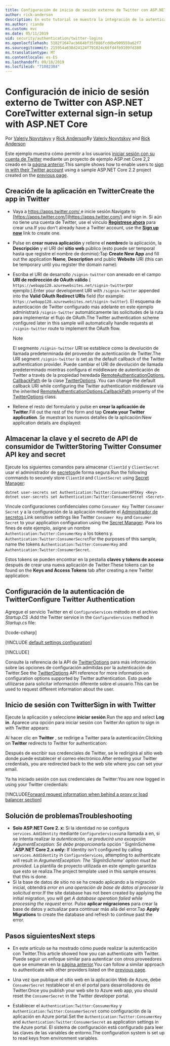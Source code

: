 ```yaml
---
title: Configuración de inicio de sesión externo de Twitter con ASP.NET Core
author: rick-anderson
description: En este tutorial se muestra la integración de la autenticación de usuarios de cuentas de Twitter en una aplicación ASP.NET Core existente.
ms.author: riande
ms.custom: mvc
ms.date: 05/11/2019
uid: security/authentication/twitter-logins
ms.openlocfilehash: 5182f1647acb664bf35f086fcddbe909559a62f7
ms.sourcegitcommit: 215954a638d24124f791024c66fd4fb9109fd380
ms.translationtype: MT
ms.contentlocale: es-ES
ms.lasthandoff: 09/18/2019
ms.locfileid: "71082304"
---
```

# <a name="twitter-external-sign-in-setup-with-aspnet-core"></a><span data-ttu-id="2b5d4-103">Configuración de inicio de sesión externo de Twitter con ASP.NET Core</span><span class="sxs-lookup"><span data-stu-id="2b5d4-103">Twitter external sign-in setup with ASP.NET Core</span></span>

<span data-ttu-id="2b5d4-104">Por [Valeriy Novytskyy](https://github.com/01binary) y [Rick Anderson](https://twitter.com/RickAndMSFT)</span><span class="sxs-lookup"><span data-stu-id="2b5d4-104">By [Valeriy Novytskyy](https://github.com/01binary) and [Rick Anderson](https://twitter.com/RickAndMSFT)</span></span>

<span data-ttu-id="2b5d4-105">Este ejemplo muestra cómo permitir a los usuarios [iniciar sesión con su cuenta de Twitter](https://dev.twitter.com/web/sign-in/desktop-browser) mediante un proyecto de ejemplo ASP.net Core 2,2 creado en la [página anterior](xref:security/authentication/social/index).</span><span class="sxs-lookup"><span data-stu-id="2b5d4-105">This sample shows how to enable users to [sign in with their Twitter account](https://dev.twitter.com/web/sign-in/desktop-browser) using a sample ASP.NET Core 2.2 project created on the [previous page](xref:security/authentication/social/index).</span></span>

## <a name="create-the-app-in-twitter"></a><span data-ttu-id="2b5d4-106">Creación de la aplicación en Twitter</span><span class="sxs-lookup"><span data-stu-id="2b5d4-106">Create the app in Twitter</span></span>

* <span data-ttu-id="2b5d4-107">Vaya a [ https://apps.twitter.com/ ](https://apps.twitter.com/) e inicie sesión.</span><span class="sxs-lookup"><span data-stu-id="2b5d4-107">Navigate to [https://apps.twitter.com/](https://apps.twitter.com/) and sign in.</span></span> <span data-ttu-id="2b5d4-108">Si aún no tiene una cuenta de Twitter, use el vínculo **[Regístrese ahora](https://twitter.com/signup)** para crear una.</span><span class="sxs-lookup"><span data-stu-id="2b5d4-108">If you don't already have a Twitter account, use the **[Sign up now](https://twitter.com/signup)** link to create one.</span></span>

* <span data-ttu-id="2b5d4-109">Pulse en **crear nueva aplicación** y rellene el **nombre**de la aplicación, la **Descripción** y el URI del **sitio web** público (esto puede ser temporal hasta que registre el nombre de dominio):</span><span class="sxs-lookup"><span data-stu-id="2b5d4-109">Tap **Create New App** and fill out the application **Name**, **Description** and public **Website** URI (this can be temporary until you register the domain name):</span></span>

* <span data-ttu-id="2b5d4-110">Escriba el URI de desarrollo `/signin-twitter` con anexado en el campo **URI de redirección de OAuth válido** ( `https://webapp128.azurewebsites.net/signin-twitter`por ejemplo:).</span><span class="sxs-lookup"><span data-stu-id="2b5d4-110">Enter your development URI with `/signin-twitter` appended into the **Valid OAuth Redirect URIs** field (for example: `https://webapp128.azurewebsites.net/signin-twitter`).</span></span> <span data-ttu-id="2b5d4-111">El esquema de autenticación de Twitter configurado más adelante en este ejemplo administrará `/signin-twitter` automáticamente las solicitudes de la ruta para implementar el flujo de OAuth.</span><span class="sxs-lookup"><span data-stu-id="2b5d4-111">The Twitter authentication scheme configured later in this sample will automatically handle requests at `/signin-twitter` route to implement the OAuth flow.</span></span>

  > [!NOTE]
  > <span data-ttu-id="2b5d4-112">El segmento `/signin-twitter` URI se establece como la devolución de llamada predeterminada del proveedor de autenticación de Twitter.</span><span class="sxs-lookup"><span data-stu-id="2b5d4-112">The URI segment `/signin-twitter` is set as the default callback of the Twitter authentication provider.</span></span> <span data-ttu-id="2b5d4-113">Puede cambiar el URI de devolución de llamada predeterminado mientras configura el middleware de autenticación de Twitter a través de la propiedad heredada [RemoteAuthenticationOptions. CallbackPath](/dotnet/api/microsoft.aspnetcore.authentication.remoteauthenticationoptions.callbackpath) de la clase [TwitterOptions](/dotnet/api/microsoft.aspnetcore.authentication.twitter.twitteroptions) .</span><span class="sxs-lookup"><span data-stu-id="2b5d4-113">You can change the default callback URI while configuring the Twitter authentication middleware via the inherited [RemoteAuthenticationOptions.CallbackPath](/dotnet/api/microsoft.aspnetcore.authentication.remoteauthenticationoptions.callbackpath) property of the [TwitterOptions](/dotnet/api/microsoft.aspnetcore.authentication.twitter.twitteroptions) class.</span></span>

* <span data-ttu-id="2b5d4-114">Rellene el resto del formulario y pulse en **crear la aplicación de Twitter**.</span><span class="sxs-lookup"><span data-stu-id="2b5d4-114">Fill out the rest of the form and tap **Create your Twitter application**.</span></span> <span data-ttu-id="2b5d4-115">Se muestran los nuevos detalles de la aplicación:</span><span class="sxs-lookup"><span data-stu-id="2b5d4-115">New application details are displayed:</span></span>

## <a name="storing-twitter-consumer-api-key-and-secret"></a><span data-ttu-id="2b5d4-116">Almacenar la clave y el secreto de API de consumidor de Twitter</span><span class="sxs-lookup"><span data-stu-id="2b5d4-116">Storing Twitter Consumer API key and secret</span></span>

<span data-ttu-id="2b5d4-117">Ejecute los siguientes comandos para almacenar `ClientId` y `ClientSecret` usar el administrador de [secretos](xref:security/app-secrets)de forma segura:</span><span class="sxs-lookup"><span data-stu-id="2b5d4-117">Run the following commands to securely store `ClientId` and `ClientSecret` using [Secret Manager](xref:security/app-secrets):</span></span>

```dotnetcli
dotnet user-secrets set Authentication:Twitter:ConsumerAPIKey <Key>
dotnet user-secrets set Authentication:Twitter:ConsumerSecret <Secret>
```

<span data-ttu-id="2b5d4-118">Vincule configuraciones confidenciales como `Consumer Key` Twitter `Consumer Secret` y a la configuración de la aplicación mediante el [Administrador de secretos](xref:security/app-secrets).</span><span class="sxs-lookup"><span data-stu-id="2b5d4-118">Link sensitive settings like Twitter `Consumer Key` and `Consumer Secret` to your application configuration using the [Secret Manager](xref:security/app-secrets).</span></span> <span data-ttu-id="2b5d4-119">Para los fines de este ejemplo, asigne un nombre `Authentication:Twitter:ConsumerKey` a los tokens y. `Authentication:Twitter:ConsumerSecret`</span><span class="sxs-lookup"><span data-stu-id="2b5d4-119">For the purposes of this sample, name the tokens `Authentication:Twitter:ConsumerKey` and `Authentication:Twitter:ConsumerSecret`.</span></span>

<span data-ttu-id="2b5d4-120">Estos tokens se pueden encontrar en la pestaña **claves y tokens de acceso** después de crear una nueva aplicación de Twitter:</span><span class="sxs-lookup"><span data-stu-id="2b5d4-120">These tokens can be found on the **Keys and Access Tokens** tab after creating a new Twitter application:</span></span>

## <a name="configure-twitter-authentication"></a><span data-ttu-id="2b5d4-121">Configuración de la autenticación de Twitter</span><span class="sxs-lookup"><span data-stu-id="2b5d4-121">Configure Twitter Authentication</span></span>

<span data-ttu-id="2b5d4-122">Agregue el servicio Twitter en el `ConfigureServices` método en el archivo *Startup.CS* :</span><span class="sxs-lookup"><span data-stu-id="2b5d4-122">Add the Twitter service in the `ConfigureServices` method in *Startup.cs* file:</span></span>

[!code-csharp[](~/security/authentication/social/social-code/StartupTwitter.cs?name=snippet&highlight=10-14)]

[!INCLUDE [default settings configuration](includes/default-settings.md)]

[!INCLUDE[](includes/chain-auth-providers.md)]

<span data-ttu-id="2b5d4-123">Consulte la referencia de la API de [TwitterOptions](/dotnet/api/microsoft.aspnetcore.builder.twitteroptions) para más información sobre las opciones de configuración admitidas por la autenticación de Twitter.</span><span class="sxs-lookup"><span data-stu-id="2b5d4-123">See the [TwitterOptions](/dotnet/api/microsoft.aspnetcore.builder.twitteroptions) API reference for more information on configuration options supported by Twitter authentication.</span></span> <span data-ttu-id="2b5d4-124">Esto puede utilizarse para solicitar información diferente sobre el usuario.</span><span class="sxs-lookup"><span data-stu-id="2b5d4-124">This can be used to request different information about the user.</span></span>

## <a name="sign-in-with-twitter"></a><span data-ttu-id="2b5d4-125">Inicio de sesión con Twitter</span><span class="sxs-lookup"><span data-stu-id="2b5d4-125">Sign in with Twitter</span></span>

<span data-ttu-id="2b5d4-126">Ejecute la aplicación y seleccione **iniciar sesión**.</span><span class="sxs-lookup"><span data-stu-id="2b5d4-126">Run the app and select **Log in**.</span></span> <span data-ttu-id="2b5d4-127">Aparece una opción para iniciar sesión con Twitter:</span><span class="sxs-lookup"><span data-stu-id="2b5d4-127">An option to sign in with Twitter appears:</span></span>

<span data-ttu-id="2b5d4-128">Al hacer clic en **Twitter** , se redirige a Twitter para la autenticación:</span><span class="sxs-lookup"><span data-stu-id="2b5d4-128">Clicking on **Twitter** redirects to Twitter for authentication:</span></span>

<span data-ttu-id="2b5d4-129">Después de escribir sus credenciales de Twitter, se le redirigirá al sitio web donde puede establecer el correo electrónico.</span><span class="sxs-lookup"><span data-stu-id="2b5d4-129">After entering your Twitter credentials, you are redirected back to the web site where you can set your email.</span></span>

<span data-ttu-id="2b5d4-130">Ya ha iniciado sesión con sus credenciales de Twitter:</span><span class="sxs-lookup"><span data-stu-id="2b5d4-130">You are now logged in using your Twitter credentials:</span></span>

[!INCLUDE[Forward request information when behind a proxy or load balancer section](includes/forwarded-headers-middleware.md)]

## <a name="troubleshooting"></a><span data-ttu-id="2b5d4-131">Solución de problemas</span><span class="sxs-lookup"><span data-stu-id="2b5d4-131">Troubleshooting</span></span>

* <span data-ttu-id="2b5d4-132">**Solo ASP.NET Core 2. x:** Si la identidad no se configura `services.AddIdentity` mediante `ConfigureServices`una llamada a en, si se intenta realizar *la autenticación, se producirá una excepción ArgumentException: Se debe proporcionar*la opción ' SignInScheme '.</span><span class="sxs-lookup"><span data-stu-id="2b5d4-132">**ASP.NET Core 2.x only:** If Identity isn't configured by calling `services.AddIdentity` in `ConfigureServices`, attempting to authenticate will result in *ArgumentException: The 'SignInScheme' option must be provided*.</span></span> <span data-ttu-id="2b5d4-133">La plantilla de proyecto utilizada en este ejemplo garantiza que esto se realiza.</span><span class="sxs-lookup"><span data-stu-id="2b5d4-133">The project template used in this sample ensures that this is done.</span></span>
* <span data-ttu-id="2b5d4-134">Si la base de datos de sitio no se ha creado aplicando a la migración inicial, obtendrá *error en una operación de base de datos al procesar la solicitud* error.</span><span class="sxs-lookup"><span data-stu-id="2b5d4-134">If the site database has not been created by applying the initial migration, you will get *A database operation failed while processing the request* error.</span></span> <span data-ttu-id="2b5d4-135">Pulse **aplicar migraciones** para crear la base de datos y actualizar para continuar más allá del error.</span><span class="sxs-lookup"><span data-stu-id="2b5d4-135">Tap **Apply Migrations** to create the database and refresh to continue past the error.</span></span>

## <a name="next-steps"></a><span data-ttu-id="2b5d4-136">Pasos siguientes</span><span class="sxs-lookup"><span data-stu-id="2b5d4-136">Next steps</span></span>

* <span data-ttu-id="2b5d4-137">En este artículo se ha mostrado cómo puede realizar la autenticación con Twitter.</span><span class="sxs-lookup"><span data-stu-id="2b5d4-137">This article showed how you can authenticate with Twitter.</span></span> <span data-ttu-id="2b5d4-138">Puede seguir un enfoque similar para autenticar con otros proveedores que se enumeran en la [página anterior](xref:security/authentication/social/index).</span><span class="sxs-lookup"><span data-stu-id="2b5d4-138">You can follow a similar approach to authenticate with other providers listed on the [previous page](xref:security/authentication/social/index).</span></span>

* <span data-ttu-id="2b5d4-139">Una vez que publique el sitio web en la aplicación Web de Azure, debe `ConsumerSecret` restablecer el en el portal para desarrolladores de Twitter.</span><span class="sxs-lookup"><span data-stu-id="2b5d4-139">Once you publish your web site to Azure web app, you should reset the `ConsumerSecret` in the Twitter developer portal.</span></span>

* <span data-ttu-id="2b5d4-140">Establecer el `Authentication:Twitter:ConsumerKey` y `Authentication:Twitter:ConsumerSecret` como configuración de la aplicación en Azure portal.</span><span class="sxs-lookup"><span data-stu-id="2b5d4-140">Set the `Authentication:Twitter:ConsumerKey` and `Authentication:Twitter:ConsumerSecret` as application settings in the Azure portal.</span></span> <span data-ttu-id="2b5d4-141">El sistema de configuración está configurado para leer las claves de las variables de entorno.</span><span class="sxs-lookup"><span data-stu-id="2b5d4-141">The configuration system is set up to read keys from environment variables.</span></span>
